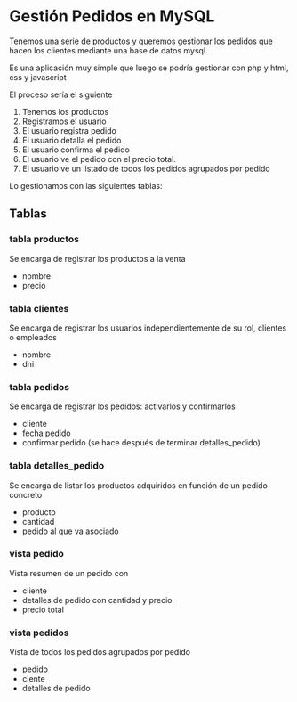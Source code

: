 # Gestión Pedidos en MySQL
Tenemos una serie de productos y queremos gestionar los pedidos que hacen los clientes mediante una base de datos mysql.

Es una aplicación muy simple que luego se podría gestionar con php y html, css y javascript

El proceso sería el siguiente

1. Tenemos los productos
2. Registramos el usuario
3. El usuario registra pedido
4. El usuario detalla el pedido
5. El usuario confirma el pedido
6. El usuario ve el pedido con el precio total.
7. El usuario ve un listado de todos los pedidos agrupados por pedido

Lo gestionamos con las siguientes tablas: 

## Tablas
### tabla productos
Se encarga de registrar los productos a la venta
* nombre
* precio
### tabla clientes
Se encarga de registrar los usuarios independientemente de su rol, clientes o empleados
* nombre
* dni
### tabla pedidos
Se encarga de registrar los pedidos: activarlos y confirmarlos
* cliente
* fecha pedido
* confirmar pedido (se hace después de terminar detalles_pedido)

### tabla detalles_pedido
Se encarga de listar los productos adquiridos en función de un pedido concreto

* producto
* cantidad
* pedido al que va asociado

### vista pedido
Vista resumen de un pedido con 

* cliente
* detalles de pedido con cantidad y precio
* precio total

### vista pedidos
Vista de todos los pedidos agrupados por pedido

* pedido
* clente
* detalles de pedido